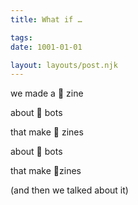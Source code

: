 ```yaml
---
title: What if …

tags:
date: 1001-01-01

layout: layouts/post.njk
---
```



we made a 📓 zine

about 🤖 bots

that make 📓 zines

about 🤖 bots

that make 📓zines

(and then we talked about it)